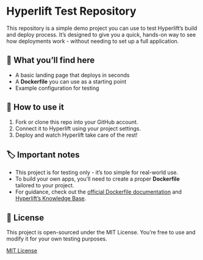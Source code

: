 # Hyperlift Test Repository

This repository is a simple demo project you can use to test Hyperlift’s build and deploy process. It’s designed to give you a quick, hands-on way to see how deployments work - without needing to set up a full application.

## 📖 What you’ll find here
- A basic landing page that deploys in seconds
- A **Dockerfile** you can use as a starting point
- Example configuration for testing

## 🚀 How to use it

1. Fork or clone this repo into your GitHub account.
2. Connect it to Hyperlift using your project settings.
3. Deploy and watch Hyperlift take care of the rest!

## 🏷️ Important notes
- This project is for testing only - it’s too simple for real-world use.
- To build your own apps, you’ll need to create a proper **Dockerfile** tailored to your project.
- For guidance, check out the [official Dockerfile documentation](https://docs.docker.com/reference/dockerfile/) and [Hyperlift’s Knowledge Base](https://www.spaceship.com/knowledgebase/category/starlight-hyperlift-help-articles/).

## 📝 License
This project is open-sourced under the MIT License. You’re free to use and modify it for your own testing purposes.

[MIT License](./LICENSE)
